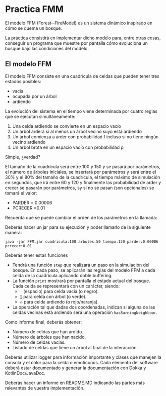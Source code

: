 # Practica FMM

El modelo FFM (Forest-­‐FireModel) es un sistema dinámico inspirado en cómo se quema un bosque.

La práctica consistirá en implementar dicho modelo para, entre otras cosas, conseguir un programa que muestre por pantalla cómo evoluciona un busque bajo las condiciones del modelo.

## El modelo FFM

El modelo FFM consiste en una cuadrícula de celdas que pueden tener tres estados posibles:
- vacía
- ocupada por un árbol
- ardiendo 

La evolución del sistema en el tiempo viene determinada por cuatro reglas que se ejecutan simultáneamente:

1. Una celda ardiendo se convierte en un espacio vacío
2. Un árbol arderá si al menos un árbol vecino suyo está ardiendo
3. Un árbol comienza a arder con probabilidad f incluso si no tiene ningún vecino ardiendo
4. Un árbol brota en un espacio vacío con probabilidad p

Simple, ¿verdad?

El tamaño de la cuadrícula será entre 100 y 150 y se pasará por parámetros, el número de árboles iniciales, se insertará por parámetros y será entre el 30% y el 80% del tamaño de la cuadrícula, el tiempo máximo de simulación en segundos, que irá entre 60 y 120 y finalmente las probabilidad de arder y crecer se pasarán por parámetros, sy si no se pasan (son opcionales) se tomará el valor:
- PARDER = 0.00006
- PCRECER =0.01

Recuerda que se puede cambiar el orden de los parámetros en la llamada:

Deberás hacer un jar para su ejecución y poder llamarlo de la siguiente manera:

```shell
java -jar FFM.jar cuadricula:100 arboles:50 tiempo:120 parder:0.00006 pcrecer:0.01
```

Deberás tener estas funciones
- Tendrá una función `step` que realizará un paso en la simulación del bosque. En cada paso, se aplicarán las reglas del modelo FFM a cada celda de la cuadrícula aplicando doble buffering.
- La función `print` mostrará por pantalla el estado actual del bosque. Cada celda se representará con un carácter, siendo:
  - ` ` (espacio) para celda vacía  (o negro).
  - `🌳` para celda con árbol (o verde).
  - `🔥` para celda ardiendo (o rojo/naranja).
- La operación tal que dadas dos coordenadas, indican si alguna de las celdas vecinas está ardiendo será una operación `hasBurningNeighbour`.

Como informe final, deberás obtener:
- Número de celdas que han ardido.
- Número de árboles que han nacido.
- Número de celdas vacías.
- Listado de celdas que tiene un árbol al final de la interacción.

Deberás utilizar logger para información importante y clases que manejen la consola y el color para la celda o emoticonos. Cada elemento del software deberá estar documentado y generar la documentación con Dokka y KotlinDoc/JavaDoc.

Deberás hacer un informe en README.MD indicando las partes más relevantes de vuestra implementación.
